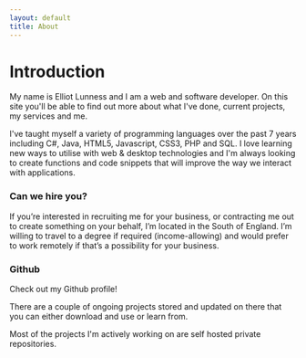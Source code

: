 ```yaml
---
layout: default
title: About
---
```


# Introduction

My name is Elliot Lunness and I am a web and software developer. On this site you'll be able to find out more about what I've done, current projects, my services and me.

I've taught myself a variety of programming languages over the past 7 years including C#, Java, HTML5, Javascript, CSS3, PHP and SQL. I love learning new ways to utilise with web & desktop technologies and I'm always looking to create functions and code snippets that will improve the way we interact with applications.

### Can we hire you?

If you’re interested in recruiting me for your business, or contracting me out to create something on your behalf, I’m located in the South of England. I’m willing to travel to a degree if required (income-allowing) and would prefer to work remotely if that’s a possibility for your business.
</div>


### Github

Check out my Github profile!

There are a couple of ongoing projects stored and updated on there that you can either download and use or learn from.

Most of the projects I'm actively working on are self hosted private repositories.
